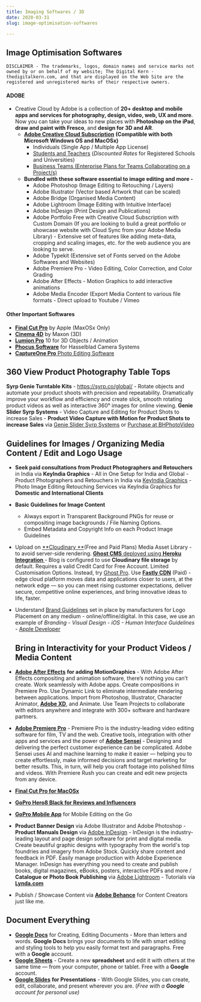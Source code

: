 ```yaml
---
title: Imaging Softwares / 3D
date: 2020-03-31
slug: image-optimisation-softwares

---
```

## Image Optimisation Softwares

    DISCLAIMER - The trademarks, logos, domain names and service marks not owned by or on behalf of my website; The Digital Kern - thedigitalkern.com, and that are displayed on the Web Site are the registered and unregistered marks of their respective owners.

#### ADOBE

* Creative Cloud by Adobe is a collection of **20+ desktop and mobile apps and services for photography, design, video, web, UX and more**. Now you can take your ideas to new places with **Photoshop on the iPad**, **draw and paint with Fresco**, and **design for 3D and AR**.
  * [**Adobe Creative Cloud Subscription**](https://www.adobe.com/creativecloud/plans.html "Adobe Creative Cloud Subscription") **(Compatible with both Microsoft Windows OS and MacOSx)**
    * Individuals (Single App / Multiple App License)
    * [Students and Teachers](https://www.adobe.com/creativecloud/plans.html?plan=team#student-teacher-eligibility "Student Teacher Eligibility - Requires Institutional Affiliation") (_Discounted Rates_ for Registered Schools and Universities)
    * [Business Teams (Enterprise Plans for Teams Collaborating on a Project/s)](https://www.adobe.com/creativecloud/plans.html?plan=team "Business Teams (Enterprise Plans for Teams Collaborating on a Project/s)")
  * **Bundled with these software essential to image editing and more -**
    * Adobe Photoshop (Image Editing to Retouching / Layers)
    * Adobe Illustrator (Vector based Artwork that can be scaled)
    * Adobe Bridge (Organised Media Content)
    * Adobe Lightroom (Image Editing with Intuitive Interface)
    * Adobe InDesign (Print Design and Publications)
    * Adobe Portfolio Free with Creative Cloud Subscription with Custom Domain (If you are looking to build a great portfolio or showcase website with Cloud Sync from your Adobe Media Library) - Extensive set of features like adding meta-data, cropping and scaling images, etc. for the web audience you are looking to serve.
    * Adobe Typekit (Extensive set of Fonts served on the Adobe Softwares and Websites)
    * Adobe Premiere Pro - Video Editing, Color Correction, and Color Grading
    * Adobe After Effects - Motion Graphics to add interactive animations
    * Adobe Media Encoder (Export Media Content to various file formats - Direct upload to Youtube / Vimeo

#### Other Important Softwares

* [**Final Cut Pro**](apple.com/in/final-cut-pro/ "Final Cut Pro") by Apple (MaxOSx Only)
* [**Cinema 4D**](https://www.maxon.net/en-us/ "Cinema 4D") by Maxon (3D)
* [**Lumion Pro**](https://lumion.com/whats-new.html "Lumion Pro") 10 for 3D Objects / Animation
* [**Phocus Software**](https://www.hasselblad.com/phocus/ "Phocus Software by Hasselblad Systems") for Hasselblad Camera Systems
* [**CaptureOne Pro** Photo Editing Software](https://www.captureone.com/en/ "CaptureOne Pro Photo Editing Software")

## 360 View Product Photography Table Tops

**Syrp Genie Turntable Kits** - https://syrp.co/global/ - Rotate objects and automate your product shoots with precision and repeatability. Dramatically improve your workflow and efficiency and create slick, smooth rotating product videos as well as interactive 360° images for online viewing. **Genie Slider Syrp Systems** - Video Capture and Editing for Product Shots to increase Sales - **Product Video Capture with Motion for Product Shots to increase Sales** via [Genie Slider Syrp Systems](https://syrp.co/global/ "Syrp.co Global Products") or [Purchase at BHPhotoVideo](https://www.bhphotovideo.com/c/buy/Turntables-Panoramic-Stands/ci/6453/N/4075788768 "Purchase at BHPhotoVideo.com - Genie Syrp Systems")

## Guidelines for Images / Organizing Media Content / Edit and Logo Usage

* **Seek paid consultations from Product Photographers and Retouchers** in India via **KeyIndia Graphics** - All in One Setup for India and Global - Product Photographers and Retouchers in India via [KeyIndia Graphics](http://www.keyindiagraphics.com/ "KeyIndia Graphics Global - Photo Image Editing Retouching Services") - Photo Image Editing Retouching Services via KeyIndia Graphics for **Domestic and International Clients**
* **Basic Guidelines for Image Content**
  * Always export in Transparent Background PNGs for reuse or compositing image backgrounds / File Naming Options.
  * Embed Metadata and Copyright Info on each Product Image Guidelines
* Upload on [**Cloudinary **](https://cloudinary.com/pricing "Cloudinary - Cloud Storage - Heroku Integration - Backup")(Free and Paid Plans) Media Asset Library -  to avoid server-side rendering. [**Ghost CMS** deployed using **Heroku Integration** ](https://github.com/cobyism/ghost-on-heroku "Development Deploy of One-button Heroku deploy for Ghost CMS Blogging Platform")- Blog is configured to use **Cloudinary file storage** by default. Requires a valid Credit Card for Free Account. Limited Customisation Options. Instead, try [Ghost Pro](https://ghost.org/pricing/ "Ghost CMS - Launch your publishing business Content, newsletters, members, payments — all in one place"). Use [**Fastly CDN**](https://www.fastly.com/pricing "Fastly - edge cloud platform moves data and applications closer to users, at the network edge — so you can meet rising customer expectations, deliver secure, competitive online experiences, and bring innovative ideas to life, faster.") (Paid) - edge cloud platform moves data and applications closer to users, at the network edge — so you can meet rising customer expectations, deliver secure, competitive online experiences, and bring innovative ideas to life, faster.
* Understand [Brand Guidelines](https://developer.apple.com/design/human-interface-guidelines/ios/visual-design/branding/ " Human Interface Guidelines at Apple - Branding Guidelines") set in place by manufacturers for Logo Placement on any medium - online/offline/digital. In this case, we use an example of _Branding - Visual Design - iOS - Human Interface Guidelines_ - [Apple Developer](https://developer.apple.com/programs/ "Apple - Join the Apple Developer Program to reach customers around the world on the App Store for iPhone, iPad, Mac, Apple Watch, Apple TV, and iMessage, and on the Safari Extensions Gallery. You’ll also get access to beta software, advanced app capabilities, extensive beta testing tools, and app analytics.")

  ## Bring in Interactivity for your Product Videos / Media Content
* [**Adobe After Effects**](https://www.adobe.com/in/products/aftereffects.html "Adobe After Effects - Creative Cloud Application") **for adding MotionGraphics** - With Adobe After Effects compositing and animation software, there’s nothing you can’t create. Work seamlessly with Adobe apps. Create compositions in Premiere Pro. Use Dynamic Link to eliminate intermediate rendering between applications. Import from Photoshop, Illustrator, Character Animator, [**Adobe XD**](https://www.adobe.com/in/products/xd.html "Adobe XD is a powerful, collaborative, easy-to-use platform that helps you and your team create designs for websites, mobile apps, voice interfaces, games and more"), and Animate. Use Team Projects to collaborate with editors anywhere and integrate with 300+ software and hardware partners.
* [**Adobe Premiere Pro**](https://www.adobe.com/in/products/premiere.html "Adobe Premiere Pro - Video Editing - Premiere Rush - Adobe Sensei") - Premiere Pro is the industry-leading video editing software for film, TV and the web. Creative tools, integration with other apps and services and the power of [**Adobe Sensei**](https://www.adobe.com/in/sensei.html "Adobe Sensei") - Designing and delivering the perfect customer experience can be complicated. Adobe Sensei uses AI and machine learning to make it easier — helping you to create effortlessly, make informed decisions and target marketing for better results. This, in turn, will help you craft footage into polished films and videos. With Premiere Rush you can create and edit new projects from any device.
* [**Final Cut Pro for MacOSx**](https://www.apple.com/in/final-cut-pro "Final Cut Pro for MacOSx")
* [**GoPro Hero8 Black for Reviews and Influencers**](https://gopro.com/en/us/ "GoPro Hero8 Black for Reviews and Influencers")
* [**GoPro Mobile App**](https://gopro.com/en/us/shop/softwareandapp "GoPro Mobile App - Automatically turn your footage into killer videos—with themes, music and effects—in just seconds.") for Mobile Editing on the Go
* **Product Banner Design** via Adobe Illustrator and Adobe Photoshop - **Product Manuals Design** via [Adobe InDesign](https://www.adobe.com/in/products/indesign.html "Adobe InDesign - InDesign is the industry-leading layout and page design software for print and digital media. Create beautiful graphic designs with typography from the world՚s top foundries and imagery from Adobe Stock. Quickly share content and feedback in PDF. Easily manage production with Adobe Experience Manager. InDesign has everything you need to create and publish books, digital magazines, eBooks, posters, interactive PDFs and more.") - InDesign is the industry-leading layout and page design software for print and digital media. Create beautiful graphic designs with typography from the world՚s top foundries and imagery from Adobe Stock. Quickly share content and feedback in PDF. Easily manage production with Adobe Experience Manager. InDesign has everything you need to create and publish books, digital magazines, eBooks, posters, interactive PDFs and more / **Catalogue or Photo Book Publishing** via [Adobe Lightroom](https://www.adobe.com/products/photoshop-lightroom.html "Adobe Lightroom Creative Cloud for Photo Editing Intuitive and Book Publishing - Photo Albums - Print") - Tutorials via [**Lynda.com**](https://www.lynda.com/Print-Design-training-tutorials/1349-0.html "Lynda.com - Print-Design Training Tutorials")
* Publish / Showcase Content via [**Adobe Behance**](https://www.behance.net/dravasp "Adobe Behance Profile - User - Dravasp Shroff - We Sky Print - dravaspshroff.com") for Content Creators just like me.

## Document Everything

* [**Google Docs**](https://www.google.com/docs/about/ "Google Docs") for Creating, Editing Documents - More than letters and words. **Google Docs** brings your documents to life with smart editing and styling tools to help you easily format text and paragraphs. Free with a **Google** account.
* [**Google Sheets**](https://www.google.com/sheets/about/ "Google Sheets") - Create a new **spreadsheet** and edit it with others at the same time — from your computer, phone or tablet. Free with a **Google** account.
* [**Google Slides**](https://www.google.com/slides/about/ "Google Slides") **for Presentations** - With Google Slides, you can create, edit, collaborate, and present wherever you are. (_Free with a **Google** account for personal use)_